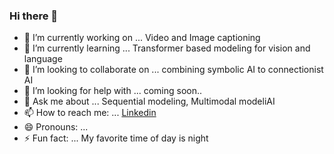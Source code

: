 ### Hi there 👋



- 🔭 I’m currently working on ... Video and Image captioning
- 🌱 I’m currently learning ... Transformer based modeling for vision and language
- 👯 I’m looking to collaborate on ... combining symbolic AI to connectionist AI
- 🤔 I’m looking for help with ... coming soon..
- 💬 Ask me about ... Sequential modeling, Multimodal modeliAI
- 📫 How to reach me: ... [Linkedin](https://linkedin.com/in/nasib-ullah-103b4923)
- 😄 Pronouns: ... 
- ⚡ Fun fact: ... My favorite time of day is night
